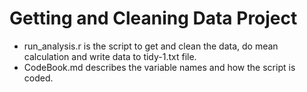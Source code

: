 # Getting and Cleaning Data Project
* run_analysis.r is the script to get and clean the data, do mean calculation and write data to tidy-1.txt file.
* CodeBook.md describes the variable names and how the script is coded.